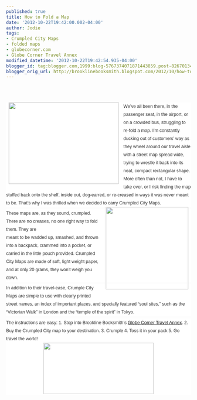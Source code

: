 ```yaml
---
published: true
title: How to Fold a Map
date: '2012-10-22T19:42:00.002-04:00'
author: Jodie
tags:
- Crumpled City Maps
- folded maps
- globecorner.com
- Globe Corner Travel Annex
modified_datetime: '2012-10-22T19:42:54.935-04:00'
blogger_id: tag:blogger.com,1999:blog-5767374071871443859.post-8267013479688633456
blogger_orig_url: http://brooklinebooksmith.blogspot.com/2012/10/how-to-fold-map.html
---
```


<br /><br /><div style="background-color: white; color: #333333; font-family: Verdana, Tahoma, Arial, serif; font-size: 12.222222328186035px; line-height: 1.8em; margin-bottom: 0.5em; padding: 0px;"><a href="http://globecornerbookstore.com/blogs/wp-content/uploads/2012/10/fold-05.jpg" style="border-bottom-color: rgb(204, 153, 102); border-bottom-style: dotted; border-bottom-width: 1px; color: #585d8b; font-weight: bold; margin: 0px; padding: 0px; text-decoration: none;"><img alt="" class="alignleft size-medium wp-image-8383" height="223" src="http://globecornerbookstore.com/blogs/wp-content/uploads/2012/10/fold-05-300x223.jpg" style="border: 0px; float: left; margin: 0px 0.5em 0.5em 0px; padding: 0px 7px 2px;" title="fold-05" width="300" /></a>We’ve all been there, in the passenger seat, in the airport, or on a crowded bus, struggling to re-fold a map. I’m constantly ducking out of customers’ way as they wheel around our travel aisle with a street map spread wide, trying to wrestle it back into its neat, compact rectangular shape. More often than not, I have to take over, or I risk finding the map stuffed back onto the shelf, inside out, dog-earred, or re-creased in ways it was never meant to be. That’s why I was thrilled when we decided to carry Crumpled City Maps.<a href="http://globecornerbookstore.com/blogs/wp-content/uploads/2012/10/images-1.jpg" style="border-bottom-color: rgb(204, 153, 102); border-bottom-style: dotted; border-bottom-width: 1px; color: #585d8b; font-weight: bold; margin: 0px; padding: 0px; text-decoration: none;"><img alt="" class="alignright size-full wp-image-8385" height="225" src="http://globecornerbookstore.com/blogs/wp-content/uploads/2012/10/images-1.jpg" style="border: 0px; float: right; margin: 0px 0px 0.5em 0.5em; padding: 0px 7px 2px;" title="images (1)" width="225" /></a></div><div style="background-color: white; color: #333333; font-family: Verdana, Tahoma, Arial, serif; font-size: 12.222222328186035px; line-height: 1.8em; margin-bottom: 0.5em; padding: 0px;">These maps are, as they sound, crumpled. There are no creases, no one right way to fold them. They are<br style="margin: 0px; padding: 0px;" />meant to be wadded up, smashed, and thrown into a backpack, crammed into a pocket, or carried in the little pouch provided. Crumpled City Maps are made of soft, light weight paper, and at only 20 grams, they won’t weigh you down.</div><div style="background-color: white; color: #333333; font-family: Verdana, Tahoma, Arial, serif; font-size: 12.222222328186035px; line-height: 1.8em; margin-bottom: 0.5em; padding: 0px;">In addition to their travel-ease, Crumple City Maps are simple to use with clearly printed street names, an index of important places, and specially featured “soul sites,” such as the “Victorian Walk” in London and the “temple of the spirit” in Tokyo.</div><div style="background-color: white; color: #333333; font-family: Verdana, Tahoma, Arial, serif; font-size: 12.222222328186035px; line-height: 1.8em; margin-bottom: 0.5em; padding: 0px;">The instructions are easy: 1. Stop into Brookline Booksmith’s <a href="http://www.globecorner.com/">Globe Corner Travel Annex</a>. 2. Buy the Crumpled City map to your destination. 3. Crumple 4. Toss it in your pack 5. Go travel the world!<a href="http://globecornerbookstore.com/blogs/wp-content/uploads/2012/10/Crumpled_CityMap_web.jpg" style="border-bottom-color: rgb(204, 153, 102); border-bottom-style: dotted; border-bottom-width: 1px; color: #996600; font-weight: bold; margin: 0px; padding: 0px; text-decoration: none;"><img alt="" class="aligncenter size-medium wp-image-8397" height="140" src="http://globecornerbookstore.com/blogs/wp-content/uploads/2012/10/Crumpled_CityMap_web-300x140.jpg" style="border: 0px; display: block; margin: 0px auto; padding: 0px 7px 2px;" title="Crumpled_CityMap_web" width="300" /></a></div><div><br /></div>
